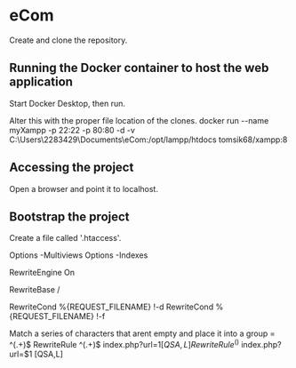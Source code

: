 # eCom

Create and clone the repository.

## Running the Docker container to host the web application

Start Docker Desktop, then run.

Alter this with the proper file location of the clones.
docker run --name myXampp -p 22:22 -p 80:80 -d -v C:\Users\2283429\Documents\eCom:/opt/lampp/htdocs tomsik68/xampp:8	

## Accessing the project

Open a browser and point it to localhost.

## Bootstrap the project

Create a file called '.htaccess'.

Options -Multiviews
Options -Indexes

RewriteEngine On

RewriteBase /

RewriteCond %{REQUEST_FILENAME} !-d
RewriteCond %{REQUEST_FILENAME} !-f

Match a series of characters that arent empty and place it into a group = ^(.+)$
RewriteRule ^(.+)$ index.php?url=$1 [QSA,L]
RewriteRule ^()$ index.php?url=$1 [QSA,L]

